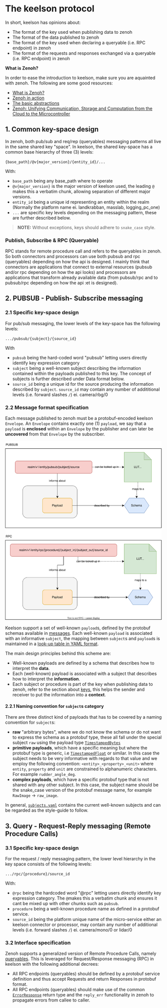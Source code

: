 # The keelson protocol

In short, keelson has opinions about:

* The format of the key used when publishing data to zenoh
* The format of the data published to zenoh
* The format of the key used when declaring a queryable (i.e. RPC endpoint) in zenoh
* The format of the requests and responses exchanged via a queryable (i.e. RPC endpoint) in zenoh

**What is Zenoh?**

In order to ease the introduction to keelson, make sure you are aquainted with zenoh. The following are some good resources:

* [What is Zenoh?](https://zenoh.io/docs/overview/what-is-zenoh/)
* [Zenoh in action](https://zenoh.io/docs/overview/zenoh-in-action/)
* [The basic abstractions](https://zenoh.io/docs/manual/abstractions/)
* [Zenoh: Unifying Communication, Storage and
Computation from the Cloud to the Microcontroller](https://drive.google.com/file/d/1ETSLz2ouJ2o9OpVvEoXrbGcCvpF4TwJy/view?pli=1)

## 1. Common key-space design

In zenoh, both pub/sub and req/rep (queryables) messaging patterns all live in the same shared key "space". In keelson, the shared key-space has a common base hierarchy of three (3) levels:

`{base_path}/@v{major_version}/{entity_id}/...`

With:

* `base_path` being any base_path where to operate
* `@v{major_version}` is the major version of keelson used, the leading `@` makes this a verbatim chunk, allowing separation of different major versions.
* `entity_id` being a unique id representing an entity within the realm (Normally the platform name ei. landkrabban, masslab, logging_pc_one)
* `...` are specific key levels depending on the messaging pattern, these are further described below.

> **NOTE:** Without exceptions, keys should adhere to `snake_case` style.

### Publish, Subscribe & RPC (Queryable)

RPC stands for remote procedure call and refers to the queryables in zenoh. So both connectors and processors can use both pubsub and rpc (queryables) depending on how the api is designed. I mainly think that connectors are applications that connect to external resources (pubsub and/or rpc depending on how the api looks) and processors are applications that transform already available data (from pubsub/rpc and to pubsub/rpc depending on how the api :et is designed).

## 2. PUBSUB - Publish- Subscribe messaging

### 2.1 Specific key-space design

For pub/sub messaging, the lower levels of the key-space has the following levels:

  `.../pubsub/{subject}/{source_id}`

With

* `pubsub` being the hard-coded word "pubsub" letting users directly identify key expression category  
* `subject` being a well-known subject describing the information contained within the payloads published to this key. The concept of subjects is further described under Data format below.
* `source_id` being a unique id for the source producing the information described by `subject`. `source_id` may contain any number of addititional levels (i.e. forward slashes `/`) ei. camera/rbg/0

### 2.2 Message format specification

Each message published to zenoh must be a protobuf-encoded keelson `Envelope`. An `Envelope` contains exactly one (1) `payload`, we say that a `payload` is **enclosed** within an `Envelope` by the publisher and can later be **uncovered** from that `Envelope` by the subscriber. 

![sketch](./subject_payload_schema.drawio.svg)

Keelson support a set of well-known `payload`s, defined by the protobuf schemas available in [messages](./messages/payloads/). Each well-known `payload` is associated with an informative `subject`, the mapping between `subject`s and `payload`s is maintained in a [look-up table in YAML format](./messages/subjects.yaml).

The main design principles behind this scheme are:

* Well-known payloads are defined by a schema that describes how to interpret the **data**.
* Each (well-known) payload is associated with a subject that describes how to interpret the **information**.
* Each subject or procedure is part of the key when publishing data to zenoh, refer to the section about [keys](#21-specific-key-space-design), this helps the sender and receiver to put the information into a **context**.

#### 2.2.1 Naming convention for `subject`s category

There are three distinct kind of payloads that has to be covered by a naming convention for `subject`s:

* **raw** "arbitrary bytes", where we do not know the schema or do not want to express the schema as a protobuf type, these all fall under the special subject `raw` using the payload type [`TimestampedBytes`](./messages/payloads/TimestampedBytes.proto)
* **primitive payloads**, which have a specific meaning but where the protobuf type is generic, i.e [`TimestampedFloat`](./messages/payloads/TimestampedFloat.proto) or similar. In this case the subject needs to be very informative with regards to that value and we employ the following convention: `<entity>_<property>_<unit>` where `entity`, `property` and `unit` are constrained to alphanumeric characters. For example `rudder_angle_deg`.
* **complex payloads**, which have a specific protobuf type that is not shared with any other subject. In this case, the subject name should be the snake_case version of the protobuf message name, for example `RawImage` -> `raw_image`.

In general, [`subjects.yaml`](./messages/subjects.yaml) contains the current well-known subjects and can be regarded as the style-guide to follow.

## 3. Query - Request-Reply messaging (Remote Procedure Calls)

### 3.1 Specific key-space design

For the request / reply messaging pattern, the lower level hierarchy in the key space consists of the following levels:

  `.../rpc/{procedure}/source_id`
  
With:

* `@rpc` being the hardcoded word "@rpc" letting users directly identify key expression category. The `@`makes this a verbatim chunk and ensures it cant be mixed up with other chunks such as `pubsub`.
* `procedure`  being a well-known procedure name as defined in a protobuf service.
* `source_id` being the platform unique name of the micro-service either an keelson connector or processor, may contain any number of additional levels (i.e. forward slashes `/`) ei. camera/mono/0 or lidar/0

### 3.2 Interface specification

Zenoh supports a generalized version of Remote Procedure Calls, namely [queryables](https://zenoh.io/docs/manual/abstractions/#queryable). This is leveraged for Request/Response messaging (RPC) in keelson with the following additional decrees:

* All RPC endpoints (queryables) should be defined by a protobuf service definition and thus accept Requests and return Responses in protobuf format.
* All RPC endpoints (queryables) should make use of the common [`ErrorResponse`](./interfaces/common/ErrorResponse.proto) return type and the `reply_err` functionality in zenoh to propagate errors from callee to caller.
